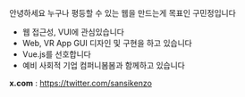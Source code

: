 안녕하세요 누구나 평등할 수 있는 웹을 만드는게 목표인 구민정입니다
- 웹 접근성, VUI에 관심있습니다
- Web, VR App GUI 디자인 및 구현을 하고 있습니다
- Vue.js를 선호합니다
- 예비 사회적 기업 컴퍼니봄봄과 함께하고 있습니다

**x.com** : 
https://twitter.com/sansikenzo
